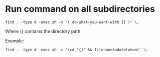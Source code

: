 Run command on all subdirectories
=================================

```
find . -type d -exec sh -c '( do-what-you-want-with {} )' \;
```

Where {} contains the directory path

Example:
```
find . -type d -exec sh -c '(cd "{}" && filenametodatetaken)' \;
```
